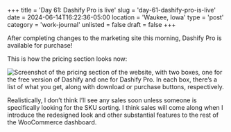 +++
title = 'Day 61: Dashify Pro is live'
slug = 'day-61-dashify-pro-is-live'
date = 2024-06-14T16:22:36-05:00
location = 'Waukee, Iowa'
type = 'post'
category = 'work-journal'
unlisted = false
draft = false
+++

After completing changes to the marketing site this morning, Dashify Pro is available for purchase!

This is how the pricing section looks now:

![Screenshot of the pricing section of the website, with two boxes, one for the free version of Dashify and one for Dashify Pro. In each box, there’s a list of what you get, along with download or purchase buttons, respectively.](/day-61-dashify-pro-is-live/pricing-section.png)

Realistically, I don’t think I’ll see any sales soon unless someone is specifically looking for the SKU sorting. I think sales will come along when I introduce the redesigned look and other substantial features to the rest of the WooCommerce dashboard.
